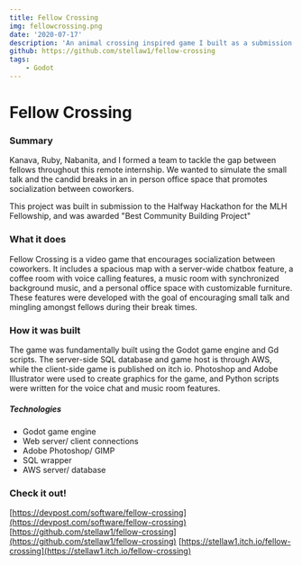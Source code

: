 ```yaml
---
title: Fellow Crossing
img: fellowcrossing.png
date: '2020-07-17'
description: 'An animal crossing inspired game I built as a submission to the MLH Fellowship Halfway Hackathon'
github: https://github.com/stellaw1/fellow-crossing
tags:
    - Godot
---
```


# Fellow Crossing

### Summary

Kanava, Ruby, Nabanita, and I formed a team to tackle the gap between fellows throughout this remote internship. We wanted to simulate the small talk and the candid breaks in an in person office space that promotes socialization between coworkers.

This project was built in submission to the Halfway Hackathon for the MLH Fellowship, and was awarded "Best Community Building Project"

### What it does

Fellow Crossing is a video game that encourages socialization between coworkers. It includes a spacious map with a server-wide chatbox feature, a coffee room with voice calling features, a music room with synchronized background music, and a personal office space with customizable furniture. These features were developed with the goal of encouraging small talk and mingling amongst fellows during their break times.

### How it was built

The game was fundamentally built using the Godot game engine and Gd scripts. The server-side SQL database and game host is through AWS, while the client-side game is published on itch io. Photoshop and Adobe Illustrator were used to create graphics for the game, and Python scripts were written for the voice chat and music room features.

##### Technologies

-   Godot game engine
-   Web server/ client connections
-   Adobe Photoshop/ GIMP
-   SQL wrapper
-   AWS server/ database

### Check it out!

[https://devpost.com/software/fellow-crossing](https://devpost.com/software/fellow-crossing)
[https://github.com/stellaw1/fellow-crossing](https://github.com/stellaw1/fellow-crossing)
[https://stellaw1.itch.io/fellow-crossing](https://stellaw1.itch.io/fellow-crossing)
